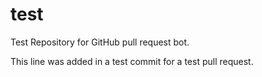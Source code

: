 # test
Test Repository for GitHub pull request bot.

This line was added in a test commit for a test pull request.
